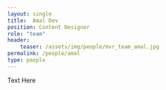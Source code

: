 ```yaml
---
layout: single
title:  Amal Dev
position: Content Designer
role: "team"
header:
    teaser: /assets/img/people/mvr_team_amal.jpg
permalink: /people/amal
type: people
---
```


Text Here


